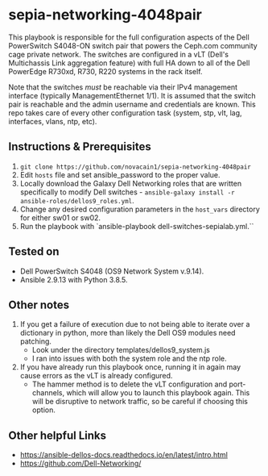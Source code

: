 # sepia-networking-4048pair
This playbook is responsible for the full configuration aspects of the Dell PowerSwitch S4048-ON switch pair that powers the Ceph.com community cage private network.  The switches are configured in a vLT (Dell's Multichassis Link aggregation feature) with full HA down to all of the Dell PowerEdge R730xd, R730, R220 systems in the rack itself.

Note that the switches *must* be reachable via their IPv4 management interface (typically ManagementEthernet 1/1).  It is assumed that the switch pair is reachable and the admin username and credentials are known.  This repo takes care of every other configuration task (system, stp, vlt, lag, interfaces, vlans, ntp, etc).

## Instructions & Prerequisites

1. `git clone https://github.com/novacain1/sepia-networking-4048pair`
2. Edit `hosts` file and set ansible_password to the proper value.
3. Locally download the Galaxy Dell Networking roles that are written specifically to modify Dell switches - `ansible-galaxy install -r ansible-roles/dellos9_roles.yml`.
4. Change any desired configuration parameters in the `host_vars` directory for either sw01 or sw02.
5. Run the playbook with `ansible-playbook dell-switches-sepialab.yml.``

## Tested on

* Dell PowerSwitch S4048 (OS9 Network System v.9.14).
* Ansible 2.9.13 with Python 3.8.5.

## Other notes

1. If you get a failure of execution due to not being able to iterate over a dictionary in python, more than likely the Dell OS9 modules need patching.
    +  Look under the directory templates/dellos9_system.js
    + I ran into issues with both the system role and the ntp role.
2. If you have already run this playbook once, running it in again may cause errors as the vLT is already configured.
    + The hammer method is to delete the vLT configuration and port-channels, which will allow you to launch this playbook again.  This will be disruptive to network traffic, so be careful if choosing this option.

## Other helpful Links
* https://ansible-dellos-docs.readthedocs.io/en/latest/intro.html
* https://github.com/Dell-Networking/
